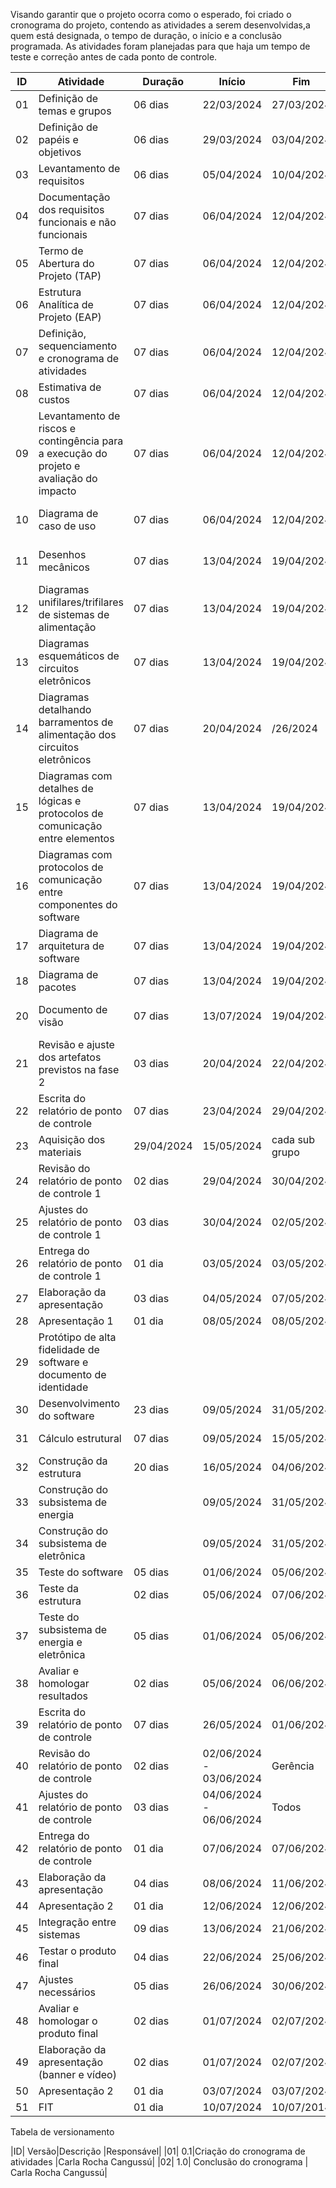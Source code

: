 Visando garantir que o projeto ocorra como o esperado, foi criado o cronograma do projeto, contendo as atividades a serem desenvolvidas,a quem está designada, o tempo de duração, o início e a conclusão programada. As atividades foram planejadas para que haja um tempo de teste e correção antes de cada ponto de controle.



|ID|Atividade|Duração|Início|Fim|Atribuído|
|--|---------|-------|------|---|---------|
|01| Definição de temas e grupos |06 dias | 22/03/2024 | 27/03/2024|Todas|
|02| Definição de papéis  e objetivos|06 dias|29/03/2024|03/04/2024|Todas|
|03| Levantamento de requisitos|06 dias|05/04/2024|10/04/2024|Todas|
|04| Documentação dos requisitos funcionais e não funcionais | 07 dias |06/04/2024|12/04/2024| Brenda e Carol|
|05| Termo de Abertura do Projeto (TAP)| 07 dias |06/04/2024|12/04/2024| Maria e Miguel|
|06| Estrutura Analítica de Projeto (EAP)| 07 dias |06/04/2024|12/04/2024| Ana Carolina e Denniel|
|07|Definição, sequenciamento e cronograma de atividades| 07 dias |06/04/2024|12/04/2024| Carla|
|08| Estimativa de custos | 07 dias |06/04/2024|12/04/2024| Artur e Cássio|
|09| Levantamento de riscos e contingência para a execução do projeto e avaliação do impacto | 07 dias |06/04/2024|12/04/2024| Ciro, Diogo e Lucas|
|10|Diagrama de caso de uso| 07 dias |06/04/2024|12/04/2024| Guilherme, Pedro e Vinicius |
|11|Desenhos mecânicos| 07 dias |13/04/2024| 19/04/2024| Cássio, Diogo e Maria |
|12|Diagramas unifilares/trifilares de sistemas de alimentação| 07 dias |13/04/2024|19/04/2024| Carol e Lucas|
|13|Diagramas esquemáticos de circuitos eletrônicos| 07 dias |13/04/2024|19/04/2024| Miguel|
|14|Diagramas detalhando barramentos de alimentação dos circuitos eletrônicos| 07 dias |20/04/2024|/26/2024| Miguel| 
|15|Diagramas com detalhes de lógicas e protocolos de comunicação entre elementos| 07 dias |13/04/2024|19/04/2024| Miguel | 
|16|Diagramas com protocolos de comunicação entre componentes do software| 07 dias |13/04/2024|19/04/2024| Denniel e Ciro|
|17| Diagrama de arquitetura de software | 07 dias | 13/04/2024| 19/04/2024|Artur, Pedro e Guilherme|
|18| Diagrama de pacotes|07 dias| 13/04/2024| 19/04/2024|Vinicius|
|20| Documento de visão |07 dias|13/07/2024|19/04/2024|Brenda, Carla e Ana |
|21| Revisão e ajuste dos  artefatos previstos na fase 2 |03 dias|20/04/2024|22/04/2024||
|22|Escrita do relatório de ponto de controle|07 dias| 23/04/2024 |29/04/2024|Todos|
|23| Aquisição dos materiais |29/04/2024| 15/05/2024| cada sub grupo|
|24| Revisão do relatório de ponto de controle 1|02 dias|29/04/2024 | 30/04/2024| Gerência |
|25| Ajustes do relatório de ponto de controle 1|03 dias|30/04/2024 | 02/05/2024| Todos |
|26| Entrega do relatório de ponto de controle 1|01 dia| 03/05/2024| 03/05/2024 | Gerência|
|27| Elaboração da apresentação| 03 dias| 04/05/2024 | 07/05/2024| Todos|
|28| Apresentação 1 |01 dia|08/05/2024| 08/05/2024|Todos|
|29| Protótipo de alta fidelidade de software e documento de identidade|
|30| Desenvolvimento do software |23 dias|09/05/2024 | 31/05/2024| Equipe de software|
|31| Cálculo estrutural| 07 dias |09/05/2024| 15/05/2024 |Equipe de estrutura|
|32| Construção da estrutura |20 dias|16/05/2024 |04/06/2024 |Equipe de Estrutura|
|33| Construção do subsistema de energia| |09/05/2024|31/05/2024|Equipe de energia|
|34| Construção do subsistema de eletrônica| |09/05/2024|31/05/2024|Miguel|
|35| Teste do software |05 dias|01/06/2024|05/06/2024|Software| 
|36| Teste da estrutura|02 dias|05/06/2024|07/06/2024|Estrutura|
|37| Teste do subsistema de energia e eletrônica|05 dias|01/06/2024|05/06/2024|Equipe energia e eletrônica|
|38| Avaliar e homologar resultados|02 dias|05/06/2024|06/06/2024|Diretores técnicos|
|39| Escrita do relatório de ponto de controle|07 dias| 26/05/2024 |01/06/2024|Todos|
|40| Revisão do relatório de ponto de controle|02 dias|02/06/2024 - 03/06/2024| Gerência|
|41| Ajustes do relatório de ponto de controle |03 dias|04/06/2024 - 06/06/2024| Todos|
|42| Entrega do relatório de ponto de controle |01 dia| 07/06/2024| 07/06/2024 | Gerência|
|43| Elaboração da apresentação| 04 dias| 08/06/2024 | 11/06/2024| Todos|
|44| Apresentação 2 |01 dia|12/06/2024| 12/06/2024|Todos|
|45| Integração entre sistemas |09 dias|13/06/2024| 21/06/2024| Todos|
|46| Testar o produto final  |04 dias| 22/06/2024 | 25/06/2024|Todos|
|47| Ajustes necessários|05 dias|26/06/2024 |30/06/2024|Todos|
|48| Avaliar e homologar o produto final |02 dias |01/07/2024| 02/07/2024|Todos|
|49| Elaboração da apresentação (banner e vídeo)| 02 dias| 01/07/2024 | 02/07/2024| Todos|
|50| Apresentação 2 |01 dia|03/07/2024| 03/07/2024|Todos|
|51| FIT |01 dia| 10/07/2024| 10/07/2014|Todos|

Tabela de versionamento

|ID| Versão|Descrição |Responsável|
|01| 0.1|Criação do cronograma de atividades |Carla Rocha Cangussú|
|02| 1.0| Conclusão do cronograma | Carla Rocha Cangussú|